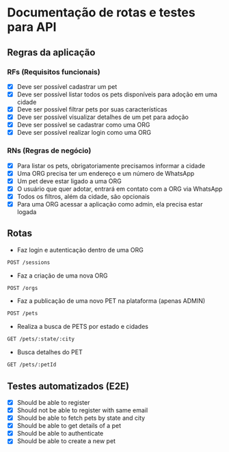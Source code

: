 # Documentação de rotas e testes para API

## Regras da aplicação 

### RFs (Requisitos funcionais)

- [x] Deve ser possível cadastrar um pet
- [x] Deve ser possível listar todos os pets disponíveis para adoção em uma cidade
- [x] Deve ser possível filtrar pets por suas características
- [x] Deve ser possível visualizar detalhes de um pet para adoção
- [x] Deve ser possível se cadastrar como uma ORG
- [x] Deve ser possível realizar login como uma ORG

### RNs (Regras de negócio)

- [x] Para listar os pets, obrigatoriamente precisamos informar a cidade
- [x] Uma ORG precisa ter um endereço e um número de WhatsApp
- [x] Um pet deve estar ligado a uma ORG
- [x] O usuário que quer adotar, entrará em contato com a ORG via WhatsApp
- [x] Todos os filtros, além da cidade, são opcionais
- [x] Para uma ORG acessar a aplicação como admin, ela precisa estar logada

## Rotas
- Faz login e autenticação dentro de uma ORG
```bash
POST /sessions
```

- Faz a criação de uma nova ORG
```bash
POST /orgs
```

- Faz a publicação de uma novo PET na plataforma (apenas ADMIN)
```bash
POST /pets
```

- Realiza a busca de PETS por estado e cidades
```bash
GET /pets/:state/:city
```

-  Busca detalhes do PET
```bash
GET /pets/:petId
```

## Testes automatizados (E2E)

  - [x] Should be able to register
  - [x] Should not be able to register with same email
  - [x] Should be able to fetch pets by state and city
  - [x] Should be able to get details of a pet
  - [x] Should be able to authenticate
  - [x] Should be able to create a new pet

